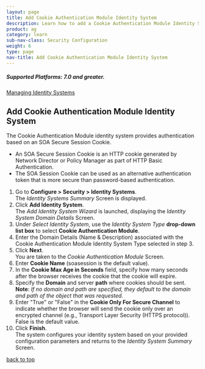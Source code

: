 ```yaml
---
layout: page
title: Add Cookie Authentication Module Identity System
description: Learn how to add a Cookie Authentication Module Identity System.
product: ag
category: learn
sub-nav-class: Security Configuration
weight:	6
type: page
nav-title: Add Cookie Authentication Module Identity System
---
```

<h5 class="stamp">Supported Platforms: 7.0 and greater.</h5>

<a href="../managing_identity_systems.html" class="button secondary">Managing Identity Systems</a>
## Add Cookie Authentication Module Identity System
The Cookie Authentication Module identity system provides authentication based on an SOA Secure Session Cookie.  

* An SOA Secure Session Cookie is an HTTP cookie generated by Network Director or Policy Manager as part of HTTP Basic Authentication.
* The SOA Session Cookie can be used as an alternative authentication token that is more secure than password-based authentication.

1. Go to **Configure > Security > Identity Systems**.  
The *Identity Systems Summary* Screen is displayed.
2. Click **Add Identity System**.  
The *Add Identity System Wizard* is launched, displaying the *Identity System Domain Details* Screen.
3. Under *Select Identity System*, use the *Identity System Type* **drop-down list box** to select **Cookie Authentication Module**. 
4. Enter the Domain Details (Name & Description) associated with the Cookie Authentication Module Identity System Type selected in step 3.  
5. Click **Next**.  
You are taken to the *Cookie Authentication Module* Screen.
6. Enter **Cookie Name** (soasession is the default value).
7. In the **Cookie Max Age in Seconds** field, specify how many seconds after the browser receives the cookie that the cookie will expire.
8. Specify the **Domain**  and server **path** where cookies should be sent.  
**Note**: *If no domain and path are specified, they default to the domain and path of the object that was requested.*
9. Enter "True" or "False" in the **Cookie Only For Secure Channel** to indicate whether the browser will send the cookie only over an encrypted channel (e.g., Transport Layer Security (HTTPS protocol)).  False is the default value.
10. Click **Finish**.  
The system configures your identity system based on your provided configuration parameters and returns to the *Identity System Summary* Screen.


<a href="#top">back to top</a> 